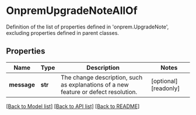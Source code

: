# OnpremUpgradeNoteAllOf

Definition of the list of properties defined in 'onprem.UpgradeNote', excluding properties defined in parent classes.
## Properties
Name | Type | Description | Notes
------------ | ------------- | ------------- | -------------
**message** | **str** | The change description, such as explanations of a new feature or defect resolution. | [optional] [readonly] 

[[Back to Model list]](../README.md#documentation-for-models) [[Back to API list]](../README.md#documentation-for-api-endpoints) [[Back to README]](../README.md)


